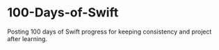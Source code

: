 # 100-Days-of-Swift
Posting 100 days of Swift progress for keeping consistency and project after learning.
